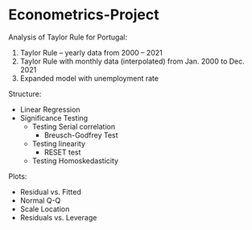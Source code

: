 # Econometrics-Project
Analysis of Taylor Rule for Portugal:

1. Taylor Rule – yearly data from 2000 – 2021
2. Taylor Rule with monthly data (interpolated) from Jan. 2000 to Dec. 2021
3. Expanded model with unemployment rate

Structure:

* Linear Regression
* Significance Testing
  * Testing Serial correlation
    * Breusch-Godfrey Test
  * Testing linearity
    * RESET test
  * Testing Homoskedasticity


Plots: 

* Residual vs. Fitted
* Normal Q-Q
* Scale Location
* Residuals vs. Leverage



